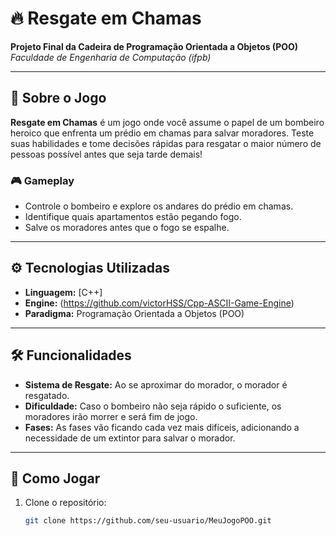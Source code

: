 # 🔥 Resgate em Chamas

**Projeto Final da Cadeira de Programação Orientada a Objetos (POO)**  
*Faculdade de Engenharia de Computação (ifpb)*

---

## 🧯 Sobre o Jogo

**Resgate em Chamas** é um jogo onde você assume o papel de um bombeiro heroico que enfrenta um prédio em chamas para salvar moradores. Teste suas habilidades e tome decisões rápidas para resgatar o maior número de pessoas possível antes que seja tarde demais!

### 🎮 Gameplay
- Controle o bombeiro e explore os andares do prédio em chamas.
- Identifique quais apartamentos estão pegando fogo.
- Salve os moradores antes que o fogo se espalhe.

---

## ⚙️ Tecnologias Utilizadas

- **Linguagem:** [C++]
- **Engine:** (https://github.com/victorHSS/Cpp-ASCII-Game-Engine)
- **Paradigma:** Programação Orientada a Objetos (POO)

---

## 🛠️ Funcionalidades

- **Sistema de Resgate:** Ao se aproximar do morador, o morador é resgatado.
- **Dificuldade:** Caso o bombeiro não seja rápido o suficiente, os moradores irão morrer e será fim de jogo.
- **Fases:** As fases vão ficando cada vez mais difíceis, adicionando a necessidade de um extintor para salvar o morador.


---

## 🚀 Como Jogar

1. Clone o repositório:
   ```bash
   git clone https://github.com/seu-usuario/MeuJogoPOO.git
